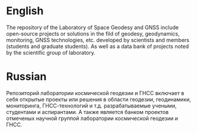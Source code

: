 # English
The repository of the Laboratory of Space Geodesy and GNSS include open-source projects or solutions in the fild of geodesy, geodynamics, monitoring, GNSS technologies, etc. developed by scientists and members (students and graduate students). As well as a data bank of projects noted by the scientific group of laboratory.

# Russian
Репозиторий лаборатории космической геодезии и ГНСС включает в себя открытые проекты или решения в области геодезии, геодинамики, мониторинга, ГНСС-технологий и т.д.  разрабатываемые учеными, студентами и аспирантами. А также является банком проектов отмеченых научной группой лаборатории космической геодезии и ГНСС.

